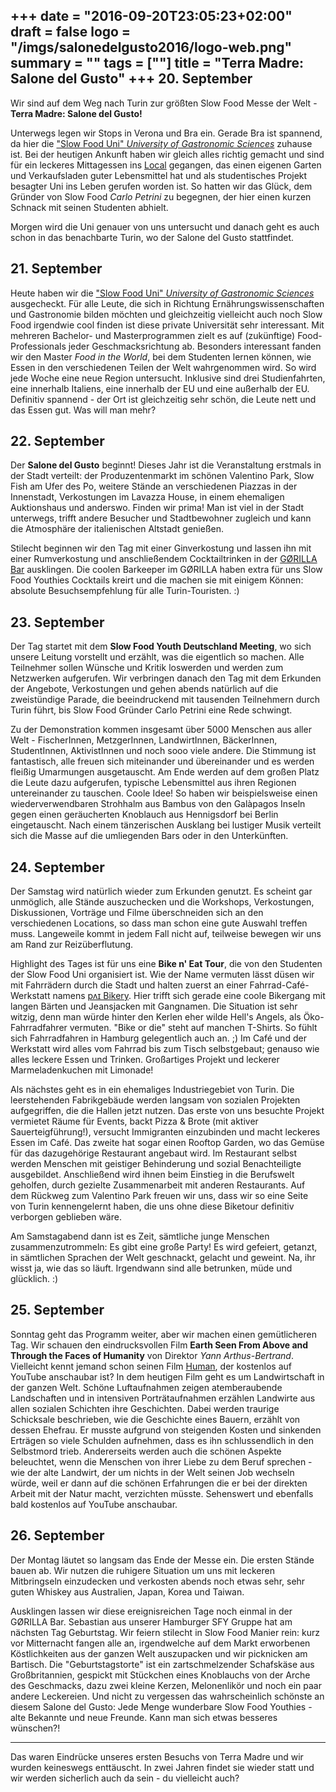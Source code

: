 +++
date = "2016-09-20T23:05:23+02:00"
draft = false
logo = "/imgs/salonedelgusto2016/logo-web.png"
summary = ""
tags = [""]
title = "Terra Madre: Salone del Gusto"
+++
20\. September
---

Wir sind auf dem Weg nach Turin zur größten Slow Food Messe der Welt - **Terra Madre: Salone del Gusto!**

Unterwegs legen wir Stops in Verona und Bra ein. Gerade Bra ist spannend, da hier die ["Slow Food Uni" *University of Gastronomic Sciences*](http://www.unisg.it/en/) zuhause ist. Bei der heutigen Ankunft haben wir gleich alles richtig gemacht und sind für ein leckeres Mittagessen ins [Local](http://www.bottegalocal.org/) gegangen, das einen eigenen Garten und Verkaufsladen guter Lebensmittel hat und als studentisches Projekt besagter Uni ins Leben gerufen worden ist.
So hatten wir das Glück, dem Gründer von Slow Food *Carlo Petrini* zu begegnen, der hier einen kurzen Schnack mit seinen Studenten abhielt.

Morgen wird die Uni genauer von uns untersucht und danach geht es auch schon in das benachbarte Turin, wo der Salone del Gusto stattfindet.

21\. September
---

Heute haben wir die ["Slow Food Uni" *University of Gastronomic Sciences*](http://www.unisg.it/en/) ausgecheckt. Für alle Leute, die sich in Richtung Ernährungswissenschaften und Gastronomie bilden möchten und gleichzeitig vielleicht auch noch Slow Food irgendwie cool finden ist diese private Universität sehr interessant. Mit mehreren Bachelor- und Masterprogrammen zielt es auf (zukünftige) Food-Professionals jeder Geschmacksrichtung ab. Besonders interessant fanden wir den Master *Food in the World*, bei dem Studenten lernen können, wie Essen in den verschiedenen Teilen der Welt wahrgenommen wird. So wird jede Woche eine neue Region untersucht. Inklusive sind drei Studienfahrten, eine innerhalb Italiens, eine innerhalb der EU und eine außerhalb der EU. Definitiv spannend - der Ort ist gleichzeitig sehr schön, die Leute nett und das Essen gut. Was will man mehr?

22\. September
---

Der **Salone del Gusto** beginnt! Dieses Jahr ist die Veranstaltung erstmals in der Stadt verteilt: der Produzentenmarkt im schönen Valentino Park, Slow Fish am Ufer des Po, weitere Stände an verschiedenen Piazzas in der Innenstadt, Verkostungen im Lavazza House, in einem ehemaligen Auktionshaus und anderswo. Finden wir prima! Man ist viel in der Stadt unterwegs, trifft andere Besucher und Stadtbewohner zugleich und kann die Atmosphäre der italienischen Altstadt genießen.

Stilecht beginnen wir den Tag mit einer Ginverkostung und lassen ihn mit einer Rumverkostung und anschließendem Cocktailtrinken in der [GØRILLA Bar](https://www.google.it/maps/place/G%C3%98RILLA/@45.0592922,7.6831663,15z/data=!4m5!3m4!1s0x0:0xcdc9576207ef8749!8m2!3d45.0592922!4d7.6831663?sa=X&ved=0ahUKEwish4GNuLXPAhVII8AKHdjvCPMQ_BIIdTAK) ausklingen. Die coolen Barkeeper im GØRILLA haben extra für uns Slow Food Youthies Cocktails kreirt und die machen sie mit einigem Können: absolute Besuchsempfehlung für alle Turin-Touristen. :)

23\. September
---

Der Tag startet mit dem **Slow Food Youth Deutschland Meeting**, wo sich unsere Leitung vorstellt und erzählt, was die eigentlich so machen. Alle Teilnehmer sollen Wünsche und Kritik loswerden und werden zum Netzwerken aufgerufen. Wir verbringen danach den Tag mit dem Erkunden der Angebote, Verkostungen und gehen abends natürlich auf die zweistündige Parade, die beeindruckend mit tausenden Teilnehmern durch Turin führt, bis Slow Food Gründer Carlo Petrini eine Rede schwingt.

Zu der Demonstration kommen insgesamt über 5000 Menschen aus aller Welt - FischerInnen, MetzgerInnen, LandwirtInnen, BäckerInnen, StudentInnen, AktivistInnen und noch sooo viele andere. Die Stimmung ist fantastisch, alle freuen sich miteinander und übereinander und es werden fleißig Umarmungen ausgetauscht. Am Ende werden auf dem großen Platz die Leute dazu aufgerufen, typische Lebensmittel aus ihren Regionen untereinander zu tauschen. Coole Idee! So haben wir beispielsweise einen wiederverwendbaren Strohhalm aus Bambus von den Galàpagos Inseln gegen einen geräucherten Knoblauch aus Hennigsdorf bei Berlin eingetauscht. Nach einem tänzerischen Ausklang bei lustiger Musik verteilt sich die Masse auf die umliegenden Bars oder in den Unterkünften.

24\. September
---

Der Samstag wird natürlich wieder zum Erkunden genutzt. Es scheint gar unmöglich, alle Stände auszuchecken und die Workshops, Verkostungen, Diskussionen, Vorträge und Filme überschneiden sich an den verschiedenen Locations, so dass man schon eine gute Auswahl treffen muss. Langeweile kommt in jedem Fall nicht auf, teilweise bewegen wir uns am Rand zur Reizüberflutung.

Highlight des Tages ist für uns eine **Bike n' Eat Tour**, die von den Studenten der Slow Food Uni organisiert ist. Wie der Name vermuten lässt düsen wir mit Fahrrädern durch die Stadt und halten zuerst an einer Fahrrad-Café-Werkstatt namens [pʌɪ Bikery](http://www.paibikery.com/). Hier trifft sich gerade eine coole Bikergang mit langen Bärten und Jeansjacken mit Gangnamen. Die Situation ist sehr witzig, denn man würde hinter den Kerlen eher wilde Hell's Angels, als Öko-Fahrradfahrer vermuten. "Bike or die" steht auf manchen T-Shirts. So fühlt sich Fahrradfahren in Hamburg gelegentlich auch an. ;) Im Café und der Werkstatt wird alles vom Fahrrad bis zum Tisch selbstgebaut; genauso wie alles leckere Essen und Trinken. Großartiges Projekt und leckerer Marmeladenkuchen mit Limonade!

Als nächstes geht es in ein ehemaliges Industriegebiet von Turin. Die leerstehenden Fabrikgebäude werden langsam von sozialen Projekten aufgegriffen, die die Hallen jetzt nutzen. Das erste von uns besuchte Projekt vermietet Räume für Events, backt Pizza & Brote (mit aktiver Sauerteigführung!), versucht Immigranten einzubinden und macht leckeres Essen im Café. Das zweite hat sogar einen Rooftop Garden, wo das Gemüse für das dazugehörige Restaurant angebaut wird. Im Restaurant selbst werden Menschen mit geistiger Behinderung und sozial Benachteiligte ausgebildet. Anschließend wird ihnen beim Einstieg in die Berufswelt geholfen, durch gezielte Zusammenarbeit mit anderen Restaurants. Auf dem Rückweg zum Valentino Park freuen wir uns, dass wir so eine Seite von Turin kennengelernt haben, die uns ohne diese Biketour definitiv verborgen geblieben wäre.

Am Samstagabend dann ist es Zeit, sämtliche junge Menschen zusammenzutrommeln: Es gibt eine große Party! Es wird gefeiert, getanzt, in sämtlichen Sprachen der Welt geschnackt, gelacht und geweint. Na, ihr wisst ja, wie das so läuft. Irgendwann sind alle betrunken, müde und glücklich. :)

25\. September
---

Sonntag geht das Programm weiter, aber wir machen einen gemütlicheren Tag. Wir schauen den eindrucksvollen Film **Earth Seen From Above and Through the Faces of Humanity** von Direktor *Yann Arthus-Bertrand*. Vielleicht kennt jemand schon seinen Film [Human](https://www.youtube.com/watch?v=vdb4XGVTHkE), der kostenlos auf YouTube anschaubar ist? In dem heutigen Film geht es um Landwirtschaft in der ganzen Welt. Schöne Luftaufnahmen zeigen atemberaubende Landschaften und in intensiven Porträtaufnahmen erzählen Landwirte aus allen sozialen Schichten ihre Geschichten. Dabei werden traurige Schicksale beschrieben, wie die Geschichte eines Bauern, erzählt von dessen Ehefrau. Er musste aufgrund von steigenden Kosten und sinkenden Erträgen so viele Schulden aufnehmen, dass es ihn schlussendlich in den Selbstmord trieb. Andererseits werden auch die schönen Aspekte beleuchtet, wenn die Menschen von ihrer Liebe zu dem Beruf sprechen - wie der alte Landwirt, der um nichts in der Welt seinen Job wechseln würde, weil er dann auf die schönen Erfahrungen die er bei der direkten Arbeit mit der Natur macht, verzichten müsste. Sehenswert und ebenfalls bald kostenlos auf YouTube anschaubar.

26\. September
---

Der Montag läutet so langsam das Ende der Messe ein. Die ersten Stände bauen ab. Wir nutzen die ruhigere Situation um uns mit leckeren Mitbringseln einzudecken und verkosten abends noch etwas sehr, sehr guten Whiskey aus Australien, Japan, Korea und Taiwan.

Ausklingen lassen wir diese ereignisreichen Tage noch einmal in der GØRILLA Bar. Sebastian aus unserer Hamburger SFY Gruppe hat am nächsten Tag Geburtstag. Wir feiern stilecht in Slow Food Manier rein: kurz vor Mitternacht fangen alle an, irgendwelche auf dem Markt erworbenen Köstlichkeiten aus der ganzen Welt auszupacken und wir picknicken am Bartisch. Die "Geburtstagstorte" ist ein zartschmelzender Schafskäse aus Großbritannien, gespickt mit Stückchen eines Knoblauchs von der Arche des Geschmacks, dazu zwei kleine Kerzen, Melonenlikör und noch ein paar andere Leckereien. Und nicht zu vergessen das wahrscheinlich schönste an diesem Salone del Gusto: Jede Menge wunderbare Slow Food Youthies - alte Bekannte und neue Freunde. Kann man sich etwas besseres wünschen?!

---

Das waren Eindrücke unseres ersten Besuchs von Terra Madre und wir wurden keineswegs enttäuscht. In zwei Jahren findet sie wieder statt und wir werden sicherlich auch da sein - du vielleicht auch?
